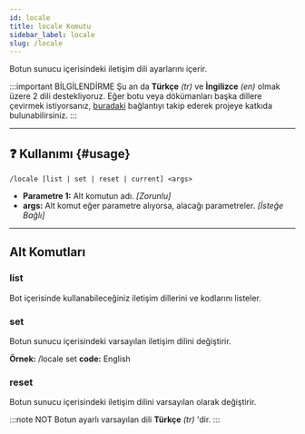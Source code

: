 ```yaml
---
id: locale
title: locale Komutu
sidebar_label: locale
slug: /locale
---
```

Botun sunucu içerisindeki iletişim dili ayarlarını içerir.

:::important BİLGİLENDİRME 
Şu an da **Türkçe** _(tr)_ ve **İngilizce** _(en)_ olmak üzere 2 dili destekliyoruz. 
Eğer botu veya dökümanları başka dillere çevirmek istiyorsanız, [buradaki](https://docs.google.com/document/d/1D2W7JEw1cXXZj-557viPCH-X7q2ymUl92XYYekyQI0s/edit?usp=sharing)
bağlantıyı takip ederek projeye katkıda bulunabilirsiniz.
:::

---

## ❓ Kullanımı {#usage}

`/locale [list | set | reset | current] <args>`

- **Parametre 1:** Alt komutun adı. *[Zorunlu]*
- **args:** Alt komut eğer parametre alıyorsa, alacağı parametreler. *[İsteğe Bağlı]*

---

## Alt Komutları

### list

Bot içerisinde kullanabileceğiniz iletişim dillerini ve kodlarını listeler.

### set

Botun sunucu içerisindeki varsayılan iletişim dilini değiştirir.

**Örnek:** /locale set **code:** English

### reset

Botun sunucu içerisindeki iletişim dilini varsayılan olarak değiştirir.

:::note NOT
Botun ayarlı varsayılan dili **Türkçe** _(tr)_ 'dir.
:::
